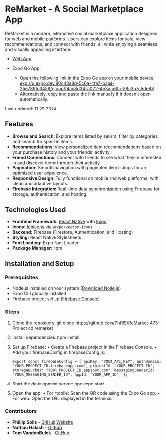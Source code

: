 # ReMarket - A Social Marketplace App

ReMarket is a modern, interactive social marketplace application designed for web and mobile platforms. Users can explore items for sale, view recommendations, and connect with friends, all while enjoying a seamless and visually appealing interface.

- [Web App](https://remarket-a69bd.web.app)

- Expo Go App:
  - Open the following link in the Expo Go app on your mobile device:
    [exp://u.expo.dev/80c43a8d-5c6a-4fa7-baad-25e789fc3459/group/f4ac8d34-a022-4e3a-a6fc-58c3a7c5de88](exp://u.expo.dev/80c43a8d-5c6a-4fa7-baad-25e789fc3459/group/f4ac8d34-a022-4e3a-a6fc-58c3a7c5de88)
  - Alternatively, copy and paste the link manually if it doesn't open automatically.

Last updated: 11.29.2024

## Features

- **Browse and Search:** Explore items listed by sellers, filter by categories, and search for specific items.
- **Recommendations:** View personalized item recommendations based on your purchase history and your friends' activity.
- **Friend Connections:** Connect with friends to see what they’re interested in and discover items through their activity.
- **Pagination:** Smooth navigation with paginated item listings for an optimized user experience.
- **Responsive Design:** Fully functional on mobile and web platforms, with clean and adaptive layouts.
- **Firebase Integration:** Real-time data synchronization using Firebase for storage, authentication, and hosting.

## Technologies Used

- **Frontend Framework:** [React Native](https://reactnative.dev/) with [Expo](https://expo.dev/)
- **Icons:** [Ionicons](https://ionicons.com/) via `@expo/vector-icons`
- **Backend:** Firebase (Firestore, Authentication, and Hosting)
- **Styling:** React Native Stylesheets
- **Font Loading:** Expo Font Loader
- **Package Manager:** npm

## Installation and Setup

### Prerequisites

- Node.js installed on your system ([Download Node.js](https://nodejs.org/))
- Expo CLI globally installed
- Firebase project set up ([Firebase Console](https://console.firebase.google.com/))

### Steps

1. Clone the repository:
   git clone https://github.com/Phi1lS/ReMarket-473-Project
   cd remarket

2. Install dependencies:
    npm install

3. Set up Firebase:
	•	Create a Firebase project in the Firebase Console.
	•	Add your firebaseConfig in firebaseConfig.js:
    
    `export const firebaseConfig = {
        apiKey: "YOUR_API_KEY",
        authDomain: "YOUR_PROJECT_ID.firebaseapp.com",
        projectId: "YOUR_PROJECT_ID",
        storageBucket: "YOUR_PROJECT_ID.appspot.com",
        messagingSenderId: "YOUR_MESSAGING_SENDER_ID",
        appId: "YOUR_APP_ID",
    };`

4. Start the development server:
    npx expo start

5. Open the app:
    •	For mobile: Scan the QR code using the Expo Go app.
	•	For web: Open the URL displayed in the terminal.

### Contributors
- **Phillip Solis** - [GitHub](https://github.com/Phi1lS) [Website](https://phillipsolis.com)
- **Nathan Halash** - [GitHub](https://github.com/nhalash)
- **Tom VandenBulck** - [GitHub](https://github.com/tvanden3)